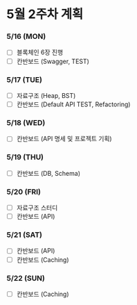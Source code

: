 # 5월 2주차 계획

### 5/16 (MON)

-   [ ] 블록체인 6장 진행
-   [ ] 칸반보드 (Swagger, TEST)

### 5/17 (TUE)

-   [ ] 자료구조 (Heap, BST)
-   [ ] 칸반보드 (Default API TEST, Refactoring)

### 5/18 (WED)

-   [ ] 칸반보드 (API 명세 및 프로젝트 기획)

### 5/19 (THU)

-   [ ] 칸반보드 (DB, Schema)

### 5/20 (FRI)

-   [ ] 자료구조 스터디
-   [ ] 칸반보드 (API)

### 5/21 (SAT)

-   [ ] 칸반보드 (API)
-   [ ] 칸반보드 (Caching)

### 5/22 (SUN)

-   [ ] 칸반보드 (Caching)

